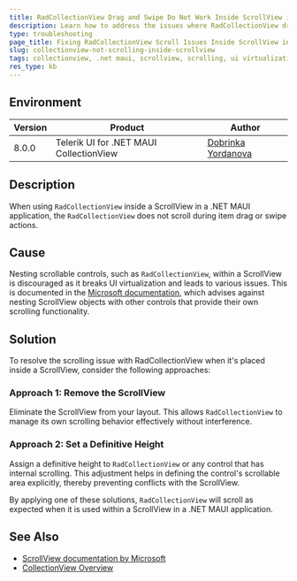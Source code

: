 ```yaml
---
title: RadCollectionView Drag and Swipe Do Not Work Inside ScrollView in .NET MAUI
description: Learn how to address the issues where RadCollectionView drag and swipe do not work inside a ScrollView in .NET MAUI applications.
type: troubleshooting
page_title: Fixing RadCollectionView Scroll Issues Inside ScrollView in .NET MAUI
slug: collectionview-not-scrolling-inside-scrollview
tags: collectionview, .net maui, scrollview, scrolling, ui virtualization
res_type: kb
---
```


## Environment

| Version | Product | Author | 
| --- | --- | ---- | 
| 8.0.0 | Telerik UI for .NET MAUI CollectionView | [Dobrinka Yordanova](https://www.telerik.com/blogs/author/dobrinka-yordanova)| 

## Description

When using `RadCollectionView` inside a ScrollView in a .NET MAUI application, the `RadCollectionView` does not scroll during item drag or swipe actions. 

## Cause

Nesting scrollable controls, such as `RadCollectionView`, within a ScrollView is discouraged as it breaks UI virtualization and leads to various issues. This is documented in the [Microsoft documentation](https://learn.microsoft.com/en-us/dotnet/maui/user-interface/controls/scrollview?view=net-maui-9.0), which advises against nesting ScrollView objects with other controls that provide their own scrolling functionality.

## Solution

To resolve the scrolling issue with RadCollectionView when it's placed inside a ScrollView, consider the following approaches:

### Approach 1: Remove the ScrollView

Eliminate the ScrollView from your layout. This allows `RadCollectionView` to manage its own scrolling behavior effectively without interference.

### Approach 2: Set a Definitive Height

Assign a definitive height to `RadCollectionView` or any control that has internal scrolling. This adjustment helps in defining the control's scrollable area explicitly, thereby preventing conflicts with the ScrollView.

By applying one of these solutions, `RadCollectionView` will scroll as expected when it is used within a ScrollView in a .NET MAUI application.

## See Also

- [ScrollView documentation by Microsoft](https://learn.microsoft.com/en-us/dotnet/maui/user-interface/controls/scrollview?view=net-maui-9.0)
- [CollectionView Overview](https://docs.telerik.com/devtools/maui/controls/collectionview/overview)

